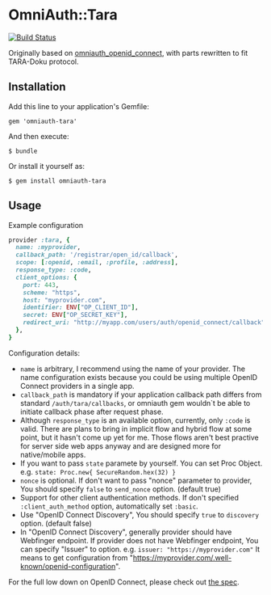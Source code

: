 # OmniAuth::Tara

[![Build Status](https://travis-ci.org/internetee/omniauth-tara.svg?branch=master)](https://travis-ci.org/internetee/omniauth-tara)

Originally based on [omniauth_openid_connect](https://github.com/m0n9oose/omniauth_openid_connect),
with parts rewritten to fit TARA-Doku protocol.

## Installation

Add this line to your application's Gemfile:

    gem 'omniauth-tara'

And then execute:

    $ bundle

Or install it yourself as:

    $ gem install omniauth-tara

## Usage

Example configuration
```ruby
provider :tara, {
  name: :myprovider,
  callback_path: '/registrar/open_id/callback',
  scope: [:openid, :email, :profile, :address],
  response_type: :code,
  client_options: {
    port: 443,
    scheme: "https",
    host: "myprovider.com",
    identifier: ENV["OP_CLIENT_ID"],
    secret: ENV["OP_SECRET_KEY"],
    redirect_uri: "http://myapp.com/users/auth/openid_connect/callback",
  },
}
```

Configuration details:
  * `name` is arbitrary, I recommend using the name of your provider. The name
  configuration exists because you could be using multiple OpenID Connect
  providers in a single app.
  * `callback_path` is mandatory if your application callback path differs from standard 
  `/auth/tara/callbacks`, or omniauth gem wouldn`t be able to initiate callback phase
  after request phase.   
  * Although `response_type` is an available option, currently, only `:code`
  is valid. There are plans to bring in implicit flow and hybrid flow at some
  point, but it hasn't come up yet for me. Those flows aren't best practive for
  server side web apps anyway and are designed more for native/mobile apps.
  * If you want to pass `state` paramete by yourself. You can set Proc Object.
  e.g. `state: Proc.new{ SecureRandom.hex(32) }`
  * `nonce` is optional. If don't want to pass "nonce" parameter to provider, You should specify
  `false` to `send_nonce` option. (default true)
  * Support for other client authentication methods. If don't specified
  `:client_auth_method` option, automatically set `:basic`.
  * Use "OpenID Connect Discovery", You should specify `true` to `discovery` option. (default false)
  * In "OpenID Connect Discovery", generally provider should have Webfinger endpoint.
  If provider does not have Webfinger endpoint, You can specify "Issuer" to option.
  e.g. `issuer: "https://myprovider.com"`
  It means to get configuration from "https://myprovider.com/.well-known/openid-configuration".

For the full low down on OpenID Connect, please check out
[the spec](http://openid.net/specs/openid-connect-core-1_0.html).
